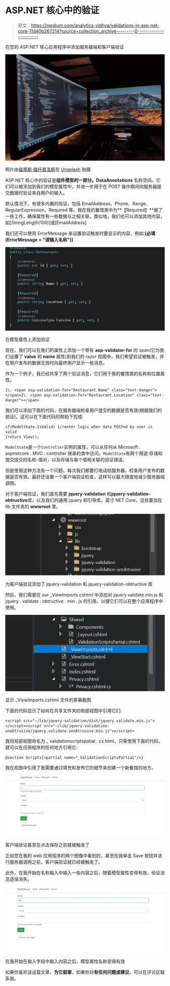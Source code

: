 # ASP.NET 核心中的验证

> 原文：<https://medium.com/analytics-vidhya/validations-in-asp-net-core-11d40b267214?source=collection_archive---------0----------------------->

在您的 ASP.NET 核心应用程序中添加服务器端和客户端验证

![](img/99695ee48ae1489fec78bd0d34656824.png)

照片由[福蒂斯·福托普洛斯](https://unsplash.com/@ffstop?utm_source=medium&utm_medium=referral)在 [Unsplash](https://unsplash.com?utm_source=medium&utm_medium=referral) 拍摄

ASP.NET 核心中的验证是**组件模型的一部分。DataAnnotations** 名称空间。它们可以被添加到我们的模型属性中，并进一步用于在 POST 操作期间向服务器提交数据时验证来自用户的输入。

默认情况下，有很多内置的验证，包括 EmailAddress、Phone、Range、RegularExpression、Required 等。我在我的餐馆类中为**【Required】**做了一些工作，确保属性有一些数据与之相关联。类似地，我们也可以添加其他内容，如[StringLength(100)]或[EmailAddress]

我们还可以使用 ErrorMessage 来设置验证触发时要显示的内容，例如:**[必填(ErrorMessage = "请输入名称")]**

![](img/858d163bc63074bdcf09647596af834e.png)

在模型属性上添加验证

现在，我们可以在我们的属性上添加一个带有 **asp-validator-for** 的 span(它为我们设置了 **value** 和 **name** 属性)到我们的 razor 视图中，我们希望验证被触发，并在用户发布的数据无效时向最终用户显示一些消息。

作为一个例子，我已经共享了两个验证消息，它们用于我的餐馆类的名称和位置属性。

```
1\. <span asp-validation-for="Restaurant.Name" class="text-danger"></span>2\. <span asp-validation-for="Restaurant.Location" class="text-danger"></span>
```

我们可以添加下面的代码，在服务器端检查用户提交的数据是否有效(根据我们的验证)。这可以在下面代码的帮助下完成:

```
if(ModelState.IsValid) {//enter logic when data POSTed by user is valid
}return View();
```

`ModelState`是一个`Controller`实例的属性，可以从任何从 Microsoft . aspnetcore . MVC . controller 继承的类中访问。`ModelState`有两个用途:存储和提交提交的名称-值对，以及存储与每个值相关联的验证错误。

但是使用这种方法有一个问题。每次我们都要打电话给服务器，检查用户发布的数据是否有效。最好还设置一个客户端验证检查，这样可以最大限度地减少服务器端调用。

对于客户端验证，我们首先需要 **jquery-validation** 和**jquery-validation-obtructive**库，以及我们的通用 jquery 和引导库。英寸 NET Core，这些要加在 lib 文件夹的 **wwwroot** 里。

![](img/cfebddfe6ab66be2f0fee3bfab30fbfd.png)

为客户端验证添加了 jquery-validation 和 jquery-validation-obtructive 库

然后，我们需要在 our _ViewImports.cshtml 中添加对 jquery.validate.min.js 和 jquery . validate . obtructive . min . js 的引用，以便它们可以在整个应用程序中使用。

![](img/6f77e3047f43dbc572e337f89fcaf661.png)

显示 _ViewImports.cshtml 文件的屏幕截图

下面的代码显示了如何在共享文件夹的局部视图中引用它们:

```
<script src="~/lib/jquery-validation/dist/jquery.validate.min.js"></script><script src="~/lib/jquery-validation-unobtrusive/jquery.validate.unobtrusive.min.js"></script>
```

我将局部视图命名为 _ validationscriptspatial . cs html，只需使用下面的代码，就可以在应用程序的任何地方引用它:

```
@section Scripts{<partial name="_ValidationScriptsPartial"/>}
```

我在视图中引用了我需要通过填充和发布它的细节来创建一个新餐馆的地方。

![](img/f5b37b7e1214c226a54d2b532c6bcbad.png)

客户端验证甚至在点击保存之前就被触发了

正如您在我的 web 应用程序的两个图像中看到的，甚至在我单击 Save 按钮并进行服务器调用之前，客户端验证就已经被触发了。

此外，在我开始在名称输入中输入一些内容之后，随着模型属性变得有效，验证消息逐渐消失。

![](img/2953cc328094d272211f0649363763cb.png)

在我开始在输入字段中输入内容之后，模型属性名称变得有效

如果你喜欢读这篇文章，**为它鼓掌**。如果你对**有任何问题或建议**，可以在评论区联系我。